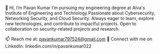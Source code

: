 👋 Hi, I’m Pavan Kumar
 I’m pursuing my engineering degree at Alva's Institute of Engineering and Technology.Passionate about Cybersecurity, Networking Security, and Cloud Security. Always eager to learn, explore new technologies, and contribute to impactful projects. Open to collaboration on security-related projects and research.

📫 Reach me at: pavankumar797524@gmail.com
🔗 Connect with me on LinkedIn: linkedin.com/in/pavankumar022
